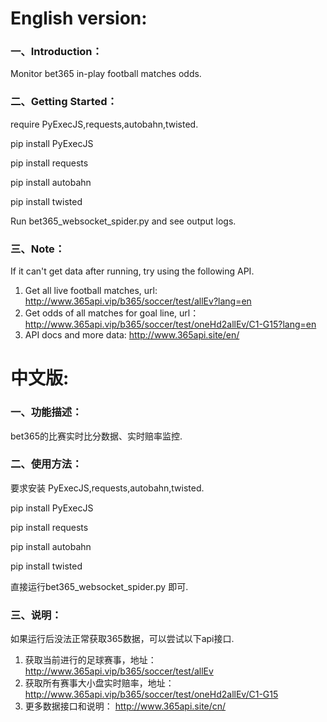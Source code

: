   
    
# English version:

### 一、Introduction：
Monitor bet365 in-play football matches odds.

### 二、Getting Started：
require PyExecJS,requests,autobahn,twisted. 
  
  
  pip install PyExecJS  

  pip install requests  

  pip install autobahn  

  pip install twisted
  
  
Run bet365_websocket_spider.py and see output logs.

### 三、Note：
If it can't get data after running, try using the following API.

1. Get all live football matches, url: http://www.365api.vip/b365/soccer/test/allEv?lang=en
2. Get odds of all matches for goal line, url： http://www.365api.vip/b365/soccer/test/oneHd2allEv/C1-G15?lang=en
3. API docs and more data:  http://www.365api.site/en/
  
    
    
# 中文版:

### 一、功能描述：
bet365的比赛实时比分数据、实时赔率监控.

### 二、使用方法：
要求安装 PyExecJS,requests,autobahn,twisted.
  
  
  pip install PyExecJS

  pip install requests  

  pip install autobahn

  pip install twisted
  
  
直接运行bet365_websocket_spider.py 即可.

### 三、说明：
如果运行后没法正常获取365数据，可以尝试以下api接口.

1. 获取当前进行的足球赛事，地址： http://www.365api.vip/b365/soccer/test/allEv
2. 获取所有赛事大小盘实时赔率，地址： http://www.365api.vip/b365/soccer/test/oneHd2allEv/C1-G15
3. 更多数据接口和说明：  http://www.365api.site/cn/  


